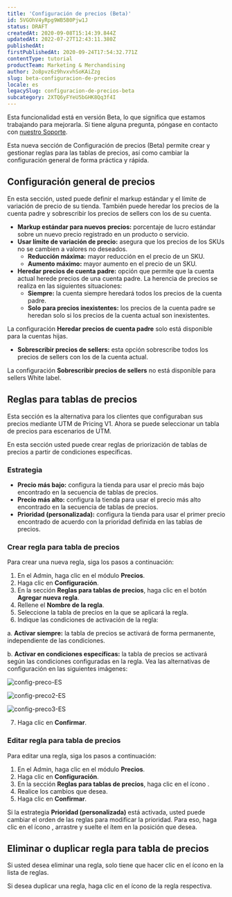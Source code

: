 ```yaml
---
title: 'Configuración de precios (Beta)'
id: 5VGOhV4yRpg9WB5B0Pjw1J
status: DRAFT
createdAt: 2020-09-08T15:14:39.844Z
updatedAt: 2022-07-27T12:43:11.380Z
publishedAt: 
firstPublishedAt: 2020-09-24T17:54:32.771Z
contentType: tutorial
productTeam: Marketing & Merchandising
author: 2o8pvz6z9hvxvhSoKAiZzg
slug: beta-configuracion-de-precios
locale: es
legacySlug: configuracion-de-precios-beta
subcategory: 2XTQ6yFYeU5bGHK8Qq3f4I
---
```


<div class = "alert alert-info">
  <p>Esta funcionalidad está en versión Beta, lo que significa que estamos trabajando para mejorarla. Si tiene alguna pregunta, póngase en contacto con <a href = "https://support.vtex.com/hc/es-419/requests">nuestro Soporte</a>.</p>
</div>

Esta nueva sección de Configuración de precios (Beta) permite crear y gestionar reglas para las tablas de precios, así como cambiar la configuración general de forma práctica y rápida. 

## Configuración general de precios

En esta sección, usted puede definir el markup estándar y el límite de variación de precio de su tienda. También puede heredar los precios de la cuenta padre y sobrescribir los precios de sellers con los de su cuenta. 

- **Markup estándar para nuevos precios:** porcentaje de lucro estándar sobre un nuevo precio registrado en un producto o servicio.
- **Usar límite de variación de precio:** asegura que los precios de los SKUs no se cambien a valores no deseados.
  - **Reducción máxima:** mayor reducción en el precio de un SKU.
  - **Aumento máximo:** mayor aumento en el precio de un SKU. 
- **Heredar precios de cuenta padre:** opción que permite que la cuenta actual herede precios de una cuenta padre. La herencia de precios se realiza en las siguientes situaciones: 
  - **Siempre:** la cuenta siempre heredará todos los precios de la cuenta padre. 
  - **Solo para precios inexistentes:** los precios de la cuenta padre se heredan solo si los precios de la cuenta actual son inexistentes. 

<div class = "alet alert-info">
  <p>La configuración <b>Heredar precios de cuenta padre</b> solo está disponible para la cuentas hijas.</p>
</div>

- **Sobrescribir precios de sellers:**  esta opción sobrescribe todos los precios de sellers con los de la cuenta actual.

<div class = "alert alert-info">
  <p>La configuración <b>Sobrescribir precios de sellers</b> no está disponible para sellers White label.</p>
</div>

## Reglas para tablas de precios

<div class = “alert alert-warning”>
  <p>Esta sección es la alternativa para los clientes que configuraban sus precios mediante UTM de Pricing V1. Ahora se puede seleccionar un tabla de precios para escenarios de UTM.</p>
</div>

En esta sección usted puede crear reglas de priorización de tablas de precios a partir de condiciones específicas. 

### Estrategia

- **Precio más bajo:** configura la tienda para usar el precio más bajo encontrado en la secuencia de tablas de precios. 
- **Precio más alto:** configura la tienda para usar el precio más alto encontrado en la secuencia de tablas de precios. 
- **Prioridad (personalizada):** configura la tienda para usar el primer precio encontrado de acuerdo con la prioridad definida en las tablas de precios.

### Crear regla para tabla de precios

Para crear una nueva regla, siga los pasos a continuación:

1. En el Admin, haga clic en el módulo **Precios**.
2. Haga clic en **Configuración**.
3. En la sección **Reglas para tablas de precios**, haga clic en el botón **Agregar nueva regla**.
4. Rellene el **Nombre de la regla**.
5. Seleccione la tabla de precios en la que se aplicará la regla.
6. Indique las condiciones de activación de la regla:

  a. **Activar siempre:** la tabla de precios se activará de forma permanente, independiente de las condiciones.

  b. **Activar en condiciones específicas:** la tabla de precios se activará según las condiciones configuradas en la regla. Vea las alternativas de configuración en las siguientes imágenes: 

  ![config-preco-ES](//images.ctfassets.net/alneenqid6w5/yNbbBH6crnGlgSflYJOuI/443a122a3b4909c114898816ae27e9b8/config-preco-ES.png)

  ![config-preco2-ES](//images.ctfassets.net/alneenqid6w5/4TUUMNundZb1RjgBDKHNUn/4b279c50a93f6911b705e83b3970f2c2/config-preco2-ES.png)

  ![config-preco3-ES](//images.ctfassets.net/alneenqid6w5/1MUMEqGPxoW6XBr6Yfp9L1/52b2a01a72eef3cb0caa6881dff491ac/config-preco3-ES.png)

7. Haga clic en **Confirmar**. 

### Editar regla para tabla de precios

Para editar una regla, siga los pasos a continuación:

1. En el Admin, haga clic en el módulo **Precios**.
2. Haga clic en **Configuración**.
3. En la sección **Reglas para tablas de precios**, haga clic en el ícono <i class="fas fa-pen" title = "pen"></i>.
4. Realice los cambios que desea.
5. Haga clic en **Confirmar**.

Si la estrategia **Prioridad (personalizada)** está activada, usted puede cambiar el orden de las reglas para modificar la prioridad. Para eso, haga clic en el ícono <i class="fas fa-grip-vertical" title = "arrastrar vertical"></i>, arrastre y suelte el ítem en la posición que desea.

## Eliminar o duplicar regla para tabla de precios

Si usted desea eliminar una regla, solo tiene que hacer clic en el ícono <i class="fas fa-trash-alt" title = "papelera"></i> en la lista de reglas.

Si desea duplicar una regla, haga clic en el ícono <i class="fas fa-clone" title = "clonar"></i> de la regla respectiva.

